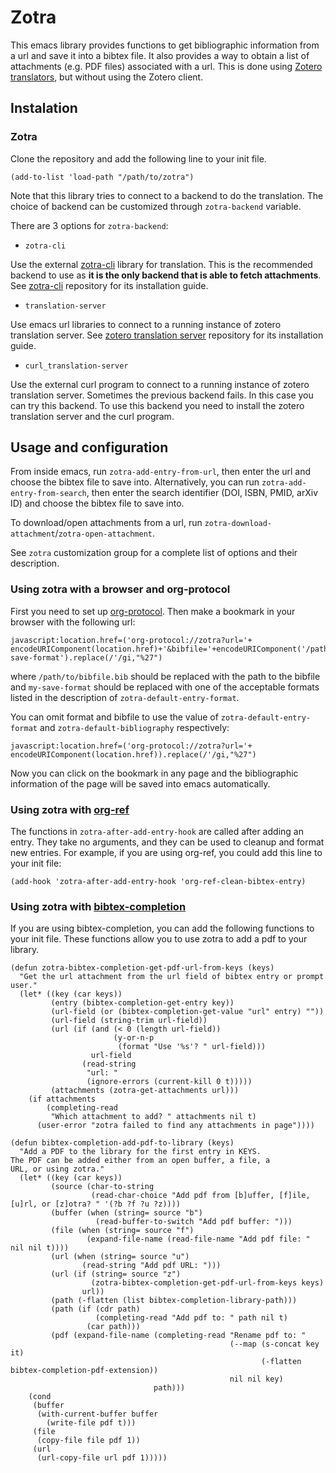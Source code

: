 # Zotra

This emacs library provides functions to get bibliographic information from a url and save it into a bibtex file.
It also provides a way to obtain a list of attachments (e.g. PDF files) associated with a url.
This is done using [Zotero translators](https://www.zotero.org/support/translators), but without using the Zotero client.

## Instalation

### Zotra

Clone the repository and add the following line to your init file.

``` emacs-lisp
(add-to-list 'load-path "/path/to/zotra")
```

Note that this library tries to connect to a backend to do the translation.
The choice of backend can be customized through `zotra-backend` variable.

There are 3 options for `zotra-backend`:
- `zotra-cli`

Use the external [zotra-cli](https://github.com/mpedramfar/zotra-cli) library for translation.
This is the recommended backend to use as **it is the only backend that is able to fetch attachments**.
See [zotra-cli](https://github.com/mpedramfar/zotra-cli) repository for its installation guide.

- `translation-server`

Use emacs url libraries to connect to a running instance of zotero translation server.
See [zotero translation server](https://github.com/zotero/translation-server/) repository for its installation guide.

- `curl_translation-server`

Use the external curl program to connect to a running instance of zotero translation server.
Sometimes the previous backend fails. In this case you can try this backend.
To use this backend you need to install the zotero translation server and the curl program.
## Usage and configuration

From inside emacs, run `zotra-add-entry-from-url`, then enter the url and choose the bibtex file to save into.
Alternatively, you can run `zotra-add-entry-from-search`, then enter the search identifier (DOI, ISBN, PMID, arXiv ID) and choose the bibtex file to save into.

To download/open attachments from a url, run `zotra-download-attachment`/`zotra-open-attachment`.

See `zotra` customization group for a complete list of options and their description.

### Using zotra with a browser and org-protocol

First you need to set up [org-protocol](https://orgmode.org/worg/org-contrib/org-protocol.html).
Then make a bookmark in your browser with the following url:
```
javascript:location.href=('org-protocol://zotra?url='+ encodeURIComponent(location.href)+'&bibfile='+encodeURIComponent('/path/to/bibfile.bib')+'&format=my-save-format').replace(/'/gi,"%27")
```
where `/path/to/bibfile.bib` should be replaced with the path to the bibfile and `my-save-format` should be replaced with one of the acceptable formats listed in the description of `zotra-default-entry-format`.

You can omit format and bibfile to use the value of `zotra-default-entry-format` and `zotra-default-bibliography` respectively:
```
javascript:location.href=('org-protocol://zotra?url='+ encodeURIComponent(location.href)).replace(/'/gi,"%27")
```
Now you can click on the bookmark in any page and the bibliographic information of the page will be saved into emacs automatically.

### Using zotra with [org-ref](https://github.com/jkitchin/org-ref)

The functions in `zotra-after-add-entry-hook` are called after adding an entry.
They take no arguments, and they can be used to cleanup and format new entries.
For example, if you are using org-ref, you could add this line to your init file:
```emacs-lisp
(add-hook 'zotra-after-add-entry-hook 'org-ref-clean-bibtex-entry)
```

### Using zotra with [bibtex-completion](https://github.com/tmalsburg/helm-bibtex/)

If you are using bibtex-completion, you can add the following functions to your init file.
These functions allow you to use zotra to add a pdf to your library.

```emacs-lisp
(defun zotra-bibtex-completion-get-pdf-url-from-keys (keys)
  "Get the url attachment from the url field of bibtex entry or prompt user."
  (let* ((key (car keys))
         (entry (bibtex-completion-get-entry key))
         (url-field (or (bibtex-completion-get-value "url" entry) ""))
         (url-field (string-trim url-field))
         (url (if (and (< 0 (length url-field))
                       (y-or-n-p
                        (format "Use '%s'? " url-field)))
                  url-field
                (read-string
                 "url: "
                 (ignore-errors (current-kill 0 t)))))
         (attachments (zotra-get-attachments url)))
    (if attachments
        (completing-read
         "Which attachment to add? " attachments nil t)
      (user-error "zotra failed to find any attachments in page"))))
```


```emacs-lisp
(defun bibtex-completion-add-pdf-to-library (keys)
  "Add a PDF to the library for the first entry in KEYS.
The PDF can be added either from an open buffer, a file, a
URL, or using zotra."
  (let* ((key (car keys))
         (source (char-to-string
                  (read-char-choice "Add pdf from [b]uffer, [f]ile, [u]rl, or [z]otra? " '(?b ?f ?u ?z))))
         (buffer (when (string= source "b")
                   (read-buffer-to-switch "Add pdf buffer: ")))
         (file (when (string= source "f")
                 (expand-file-name (read-file-name "Add pdf file: " nil nil t))))
         (url (when (string= source "u")
                (read-string "Add pdf URL: ")))
         (url (if (string= source "z")
                  (zotra-bibtex-completion-get-pdf-url-from-keys keys)
                url))
         (path (-flatten (list bibtex-completion-library-path)))
         (path (if (cdr path)
                   (completing-read "Add pdf to: " path nil t)
                 (car path)))
         (pdf (expand-file-name (completing-read "Rename pdf to: "
                                                 (--map (s-concat key it)
                                                        (-flatten bibtex-completion-pdf-extension))
                                                 nil nil key)
                                path)))
    (cond
     (buffer
      (with-current-buffer buffer
        (write-file pdf t)))
     (file
      (copy-file file pdf 1))
     (url
      (url-copy-file url pdf 1)))))
```

